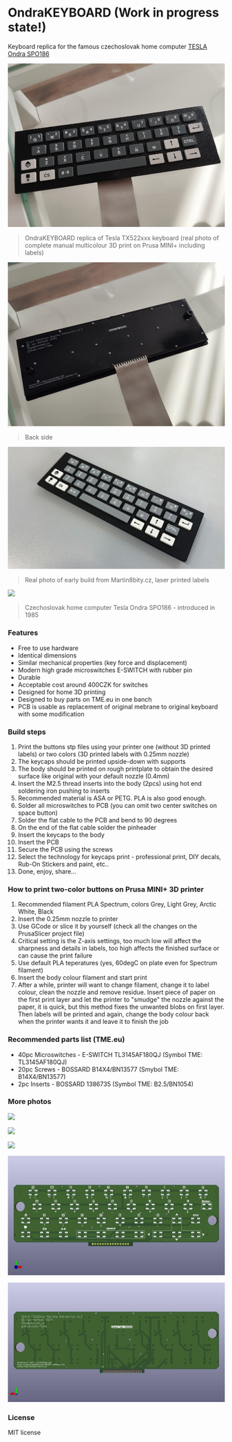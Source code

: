 # OndraKEYBOARD (Work in progress state!)

 Keyboard replica for the famous czechoslovak home computer [TESLA Ondra SPO186](http://www.ondraspo186.8u.cz/ "Tento web se zabývá československým počítačem Tesla Ondra SPO 186")
 
![](https://github.com/72ka/OndraKEYBOARD/blob/main/Images/OndraKEYBOARD_3d_potisk.jpg)
> OndraKEYBOARD replica of Tesla TX522xxx keyboard (real photo of complete manual multicolour 3D print on Prusa MINI+ including labels)

![](https://github.com/72ka/OndraKEYBOARD/blob/main/Images/OndraKEYBOARD_back.jpg)
> Back side
> 
![](https://github.com/72ka/OndraKEYBOARD/blob/main/Images/OndraKEYBOARD_potisk_v1_angle.jpg)
> Real photo of early build from Martin8bity.cz, laser printed labels

![](https://upload.wikimedia.org/wikipedia/commons/thumb/e/eb/OndraComputer.jpg/1920px-OndraComputer.jpg)
> Czechoslovak home computer Tesla Ondra SPO186 - introduced in 1985

### Features

- Free to use hardware
- Identical dimensions
- Similar mechanical properties (key force and displacement)
- Modern high grade microswitches E-SWITCH with rubber pin
- Durable
- Acceptable cost around 400CZK for switches
- Designed for home 3D printing
- Designed to buy parts on TME.eu in one banch
- PCB is usable as replacement of original mebrane to original keyboard with some modification

### Build steps

1. Print the buttons stp files using your printer one (without 3D printed labels) or two colors (3D printed labels with 0.25mm nozzle)
2. The keycaps should be printed upside-down with supports
3. The body should be printed on rough printplate to obtain the desired surface like original with your default nozzle (0.4mm)
4. Insert the M2.5 thread inserts into the body (2pcs) using hot end soldering iron pushing to inserts
5. Recommended material is ASA or PETG. PLA is also good enough.
6. Solder all microswitches to PCB (you can omit two center switches on space button)
7. Solder the flat cable to the PCB and bend to 90 degrees
8. On the end of the flat cable solder the pinheader
9. Insert the keycaps to the body
10. Insert the PCB
11. Secure the PCB using the screws
12. Select the technology for keycaps print - professional print, DIY decals, Rub-On Stickers and paint, etc..
13. Done, enjoy, share...

### How to print two-color buttons on Prusa MINI+ 3D printer

1. Recommended filament PLA Spectrum, colors Grey, Light Grey, Arctic White, Black
2. Insert the 0.25mm nozzle to printer
3. Use GCode or slice it by yourself (check all the changes on the PrusaSlicer project file)
4. Critical setting is the Z-axis settings, too much low will affect the sharpness and details in labels, too high affects the finished surface or can cause the print failure
5. Use default PLA teperatures (yes, 60degC on plate even for Spectrum filament)
6. Insert the body colour filament and start print
6. After a while, printer will want to change filament, change it to label colour, clean the nozzle and remove residue. Insert piece of paper on the first print layer and let the printer to "smudge" the nozzle against the paper, it is quick, but this method fixes the unwanted blobs on first layer. Then labels will be printed and again, change the body colour back when the printer wants it and leave it to finish the job



### Recommended parts list (TME.eu)

- 40pc Microswitches - E-SWITCH TL3145AF180QJ (Symbol TME: TL3145AF180QJ)
- 20pc Screws - BOSSARD B14X4/BN13577 (Smybol TME: B14X4/BN13577)
- 2pc  Inserts - BOSSARD 1386735 (Symbol TME: B2.5/BN1054)


### More photos

![](https://github.com/72ka/OndraKEYBOARD/blob/main/Images/Sn%C3%ADmek%20obrazovky%202024-07-22%20160958.png)

![](https://github.com/72ka/OndraKEYBOARD/blob/main/Images/Sn%C3%ADmek%20obrazovky%202024-07-22%20161455.png)

![](https://github.com/72ka/OndraKEYBOARD/blob/main/Images/Sn%C3%ADmek%20obrazovky%202024-07-22%20161424.png)

![](https://github.com/72ka/OndraKEYBOARD/blob/main/Images/Klavesnice1.jpg)

![](https://github.com/72ka/OndraKEYBOARD/blob/main/Images/Klavesnice2.jpg)


### License

MIT license

